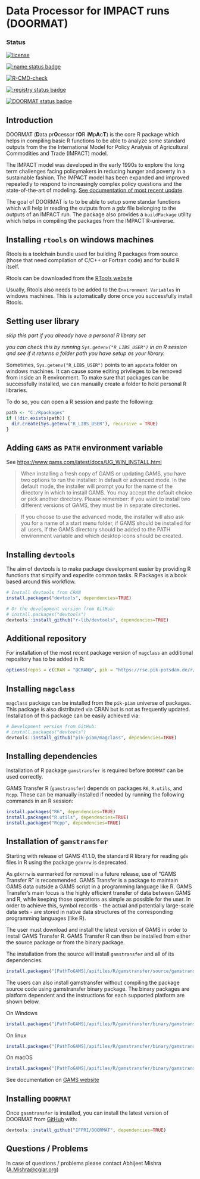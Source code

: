 
<!-- README.md is generated from README.Rmd. Please edit that file -->

# Data Processor for IMPACT runs (DOORMAT)

### Status

<!-- badges: start -->

[![license](https://img.shields.io/badge/Licence-GPL%20(%3E%3D%203)-red)](https://github.com/IFPRI/reportIMPACT/blob/master/LICENSE.md)

[![:name status
badge](https://ifpri.r-universe.dev/badges/:name)](https://ifpri.r-universe.dev)

[![R-CMD-check](https://github.com/IFPRI/DOORMAT/actions/workflows/R-CMD-check.yaml/badge.svg)](https://github.com/IFPRI/DOORMAT/actions/workflows/R-CMD-check.yaml)

[![:registry status
badge](https://ifpri.r-universe.dev/badges/:registry)](https://ifpri.r-universe.dev)

[![DOORMAT status
badge](https://ifpri.r-universe.dev/badges/DOORMAT)](https://ifpri.r-universe.dev)
<!-- badges: end -->

## Introduction

DOORMAT (**D**ata pr**O**cessor f**O**R i**M**p**A**c**T**) is the core
R package which helps in compiling basic R functions to be able to
analyze some standard outputs from the the International Model for
Policy Analysis of Agricultural Commodities and Trade (IMPACT) model.

The IMPACT model was developed in the early 1990s to explore the long
term challenges facing policymakers in reducing hunger and poverty in a
sustainable fashion. The IMPACT model has been expanded and improved
repeatedly to respond to increasingly complex policy questions and the
state-of-the-art of modeling. [See documentation of most recent
update](http://www.ifpri.org/publication/international-model-policy-analysis-agricultural-commodities-and-trade-impact-model-0).

The goal of DOORMAT is to to be able to setup some standar functions
which will help in reading the outputs from a *gdx* file belonging to
the outputs of an IMPACT run. The package also provides a `buildPackage`
utility which helps in compiling the packages from the IMPACT
R-universe.

## Installing `rtools` on windows machines

Rtools is a toolchain bundle used for building R packages from source
(those that need compilation of C/C++ or Fortran code) and for build R
itself.

Rtools can be downloaded from the [RTools
website](https://cran.r-project.org/bin/windows/Rtools/)

Usually, Rtools also needs to be added to the `Environment Variables` in
windows machines. This is automatically done once you successfully
install Rtools.

## Setting user library

*skip this part if you already have a personal R library set*

*you can check this by running `Sys.getenv("R_LIBS_USER")` in an R
session and see if it returns a folder path you have setup as your
library.*

Sometimes, `Sys.getenv("R_LIBS_USER")` points to an `appdata` folder on
windows machines. It can cause some editing privileges to be removed
from inside an R environment. To make sure that packages can be
successfully installed, we can manually create a folder to hold personal
R libraries.

To do so, you can open a R session and paste the following:

``` r
path <- "C:/Rpackages"
if (!dir.exists(path)) {
  dir.create(Sys.getenv("R_LIBS_USER"), recursive = TRUE)
}
```

## Adding `GAMS` as `PATH` environment variable

See <https://www.gams.com/latest/docs/UG_WIN_INSTALL.html>

> When installing a fresh copy of GAMS or updating GAMS, you have two
> options to run the installer: In default or advanced mode. In the
> default mode, the installer will prompt you for the name of the
> directory in which to install GAMS. You may accept the default choice
> or pick another directory. Please remember: if you want to install two
> different versions of GAMS, they must be in separate directories.

> If you choose to use the advanced mode, the installer will also ask
> you for a name of a start menu folder, if GAMS should be installed for
> all users, if the GAMS directory should be added to the PATH
> environment variable and which desktop icons should be created.

## Installing `devtools`

The aim of devtools is to make package development easier by providing R
functions that simplify and expedite common tasks. R Packages is a book
based around this workflow.

``` r
# Install devtools from CRAN
install.packages("devtools", dependencies=TRUE)

# Or the development version from GitHub:
# install.packages("devtools")
devtools::install_github("r-lib/devtools", dependencies=TRUE)
```

## Additional repository

For installation of the most recent package version of `magclass` an
additional repository has to be added in R:

``` r
options(repos = c(CRAN = "@CRAN@", pik = "https://rse.pik-potsdam.de/r/packages"))
```

## Installing `magclass`

`magclass` package can be installed from the `pik-piam` universe of
packages. This package is also distributed via CRAN but is not as
frequently updated. Installation of this package can be easily achieved
via:

``` r
# Development version from GitHub:
# install.packages("devtools")
devtools::install_github("pik-piam/magclass", dependencies=TRUE)
```

## Installing dependencies

Installation of R package `gamstransfer` is required before `DOORMAT`
can be used correctly.

GAMS Transfer R (`gamstransfer`) depends on packages `R6`, `R.utils`,
and `Rcpp`. These can be manually installed if needed by running the
following commands in an R session:

``` r
install.packages("R6", dependencies=TRUE)
install.packages("R.utils", dependencies=TRUE)
install.packages("Rcpp", dependencies=TRUE)
```

## Installation of `gamstransfer`

Starting with release of GAMS 41.1.0, the standard R library for reading
`gdx` files in R using the package `gdxrrw` is deprecated.

As `gdxrrw` is earmarked for removal in a future release, use of “GAMS
Transfer R” is recommended. GAMS Transfer is a package to maintain GAMS
data outside a GAMS script in a programming language like R. GAMS
Transfer’s main focus is the highly efficient transfer of data between
GAMS and R, while keeping those operations as simple as possible for the
user. In order to achieve this, symbol records - the actual and
potentially large-scale data sets - are stored in native data structures
of the corresponding programming languages (like R).

The user must download and install the latest version of GAMS in order
to install GAMS Transfer R. GAMS Transfer R can then be installed from
either the source package or from the binary package.

The installation from the source will install `gamstransfer` and all of
its dependencies.

``` r
install.packages("[PathToGAMS]/apifiles/R/gamstransfer/source/gamstransfer_r.tar.gz", dependencies=TRUE)
```

The users can also install gamstransfer without compiling the package
source code using gamstransfer binary package. The binary packages are
platform dependent and the instructions for each supported platform are
shown below.

On Windows

``` r
install.packages("[PathToGAMS]/apifiles/R/gamstransfer/binary/gamstransfer.zip", type="binary")
```

On linux

``` r
install.packages("[PathToGAMS]/apifiles/R/gamstransfer/binary/gamstransfer.tar.gz")
```

On macOS

``` r
install.packages("[PathToGAMS]/apifiles/R/gamstransfer/binary/gamstransfer.tgz", type="binary")
```

See documentation on [GAMS
website](https://www.gams.com/latest/docs/API_R_GAMSTRANSFER.html)

## Installing `DOORMAT`

Once `gasmtransfer` is installed, you can install the latest version of
DOORMAT from [GitHub](https://github.com/) with:

``` r
devtools::install_github("IFPRI/DOORMAT", dependencies=TRUE)
```

## Questions / Problems

In case of questions / problems please contact Abhijeet Mishra
(<A.Mishra@cgiar.org>)
